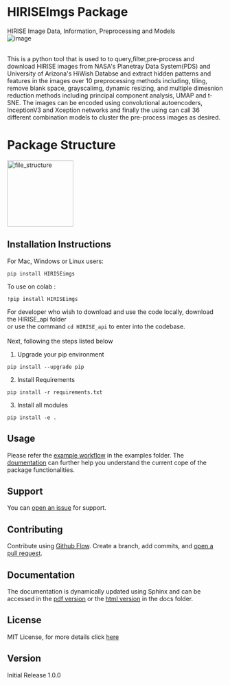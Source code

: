 # HIRISEImgs Package
HIRISE Image Data, Information, Preprocessing and Models\
![image](https://user-images.githubusercontent.com/88569855/187724785-28a58661-9707-40d1-a130-975b57708e2b.png)

\
This is a python tool that is used to to query,filter,pre-process and download HIRISE
images from NASA's Planetray Data System(PDS) and University of Arizona's HiWish Databse
and extract hidden patterns and features in the images over 10 preprocessing methods including,
tiling, remove blank space, grayscalimg, dynamic resizing, and multiple dimesnion reduction
methods including principal component analysis, UMAP and t-SNE.
The images can be encoded using convolutional autoencoders, InceptionV3 and Xception networks and
finally the using can call 36 different combination models to cluster the pre-process images as
desired.

# Package Structure
<img width="154" alt="file_structure" src="https://user-images.githubusercontent.com/88569855/187727446-eb610e3b-f103-4228-a7fb-b1120e67ad7e.png">

## Installation Instructions

For Mac, Windows or Linux users:

```
pip install HIRISEimgs
```

To use on colab :

```
!pip install HIRISEimgs
```

For developer who wish to download and use the code locally, download the HIRISE_api folder\
or use the command `cd HIRISE_api` to enter into the codebase.\
\
Next, following the steps listed below

1. Upgrade your pip environment
```
pip install --upgrade pip
```
2. Install Requirements
```
pip install -r requirements.txt
```
3. Install all modules
```
pip install -e .
```

## Usage
Please refer the [example workflow](examples/Example_Workflow_Hirise_Package.ipynb) in the examples folder.
The [doumentation](docs/pdf) can further help you understand the current cope of the package functionalities.


## Support
You can [open an issue](https://github.com/ese-msc-2021/irp-ns1321/issues) for support.

## Contributing
Contribute using [Github Flow](https://guides.github.com/introduction/flow/). 
Create a branch, add commits, and [open a pull request](https://github.com/ese-msc-2021/irp-ns1321/compare).

## Documentation
The documentation is dynamically updated using Sphinx and can be accessed in the [pdf version](docs/pdf) 
or the [html version](docs/html) in the docs folder.

## License
MIT License, for more details click [here](HIRISE_api/LICENSE.txt)

## Version
Initial Release 1.0.0
